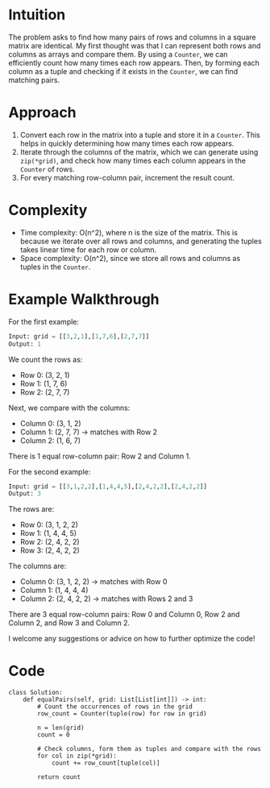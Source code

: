 # Intuition
The problem asks to find how many pairs of rows and columns in a square matrix are identical. My first thought was that I can represent both rows and columns as arrays and compare them. By using a `Counter`, we can efficiently count how many times each row appears. Then, by forming each column as a tuple and checking if it exists in the `Counter`, we can find matching pairs.

# Approach
1. Convert each row in the matrix into a tuple and store it in a `Counter`. This helps in quickly determining how many times each row appears.
2. Iterate through the columns of the matrix, which we can generate using `zip(*grid)`, and check how many times each column appears in the `Counter` of rows.
3. For every matching row-column pair, increment the result count.

# Complexity
- Time complexity: O(n^2), where n is the size of the matrix. This is because we iterate over all rows and columns, and generating the tuples takes linear time for each row or column.
- Space complexity: O(n^2), since we store all rows and columns as tuples in the `Counter`.

# Example Walkthrough
For the first example:
```python
Input: grid = [[3,2,1],[1,7,6],[2,7,7]]
Output: 1
```
We count the rows as:
- Row 0: (3, 2, 1)
- Row 1: (1, 7, 6)
- Row 2: (2, 7, 7)

Next, we compare with the columns:
- Column 0: (3, 1, 2)
- Column 1: (2, 7, 7) → matches with Row 2
- Column 2: (1, 6, 7)

There is 1 equal row-column pair: Row 2 and Column 1.

For the second example:
```python
Input: grid = [[3,1,2,2],[1,4,4,5],[2,4,2,2],[2,4,2,2]]
Output: 3
```
The rows are:
- Row 0: (3, 1, 2, 2)
- Row 1: (1, 4, 4, 5)
- Row 2: (2, 4, 2, 2)
- Row 3: (2, 4, 2, 2)

The columns are:
- Column 0: (3, 1, 2, 2) → matches with Row 0
- Column 1: (1, 4, 4, 4)
- Column 2: (2, 4, 2, 2) → matches with Rows 2 and 3

There are 3 equal row-column pairs: Row 0 and Column 0, Row 2 and Column 2, and Row 3 and Column 2.

I welcome any suggestions or advice on how to further optimize the code!

# Code
```python3 []
class Solution:
    def equalPairs(self, grid: List[List[int]]) -> int:
        # Count the occurrences of rows in the grid
        row_count = Counter(tuple(row) for row in grid)
        
        n = len(grid)
        count = 0
        
        # Check columns, form them as tuples and compare with the rows
        for col in zip(*grid):
            count += row_count[tuple(col)]
        
        return count
```
